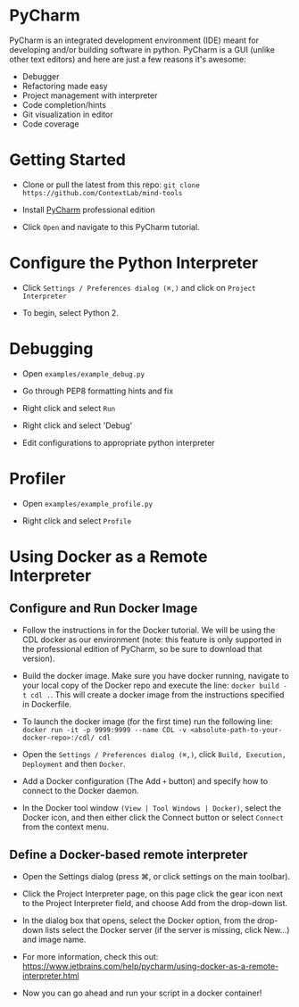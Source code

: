 # PyCharm

PyCharm is an integrated development environment (IDE) meant for developing and/or building software in python.
PyCharm is a GUI (unlike other text editors) and here are just a few reasons it's awesome:

- Debugger
- Refactoring made easy
- Project management with interpreter
- Code completion/hints
- Git visualization in editor
- Code coverage


# Getting Started

+ Clone or pull the latest from this repo: `git clone https://github.com/ContextLab/mind-tools`

+ Install [PyCharm](https://www.jetbrains.com/pycharm/) professional edition

+ Click `Open` and navigate to this PyCharm tutorial.

# Configure the Python Interpreter

+ Click `Settings / Preferences dialog (⌘,)` and click on `Project Interpreter`

+ To begin, select Python 2.

# Debugging

+ Open `examples/example_debug.py`

+ Go through PEP8 formatting hints and fix

+ Right click and select `Run`

+ Right click and select 'Debug'

+ Edit configurations to appropriate python interpreter

# Profiler

+ Open `examples/example_profile.py`

+ Right click and select `Profile`

# Using Docker as a Remote Interpreter

## Configure and Run Docker Image

+ Follow the instructions in for the Docker tutorial. We will be using the CDL docker as our environment
(note: this feature is only supported in the professional edition of PyCharm, so be sure to download that version).

+ Build the docker image.  Make sure you have docker running, navigate to your
local copy of the Docker repo and execute the line: `docker build -t cdl .`. This will
create a docker image from the instructions specified in Dockerfile.

+ To launch the docker image (for the first time) run the following line:
`docker run -it -p 9999:9999 --name CDL -v <absolute-path-to-your-docker-repo>:/cdl/ cdl`

+ Open the `Settings / Preferences dialog (⌘,)`, click `Build, Execution, Deployment` and then `Docker`.

+ Add a Docker configuration (The Add `+` button) and specify how to connect to the Docker daemon.

+ In the Docker tool window `(View | Tool Windows | Docker)`, select the Docker icon,
and then either click the Connect button or select `Connect` from the context menu.

## Define a Docker-based remote interpreter

+ Open the Settings dialog (press ⌘, or click settings on the main toolbar).

+ Click the Project Interpreter page, on this page click the gear icon next to the Project Interpreter field,
and choose Add from the drop-down list.

+ In the dialog box that opens, select the Docker option, from the drop-down lists select the Docker
server (if the server is missing, click New...) and image name.

+ For more information, check this out: https://www.jetbrains.com/help/pycharm/using-docker-as-a-remote-interpreter.html

+ Now you can go ahead and run your script in a docker container!